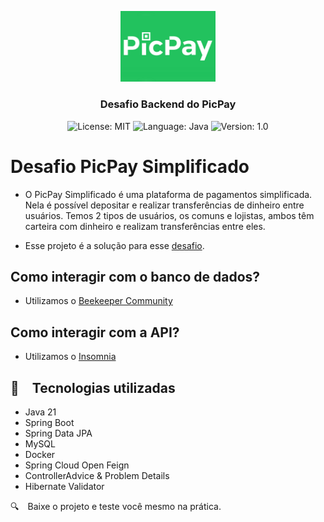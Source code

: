 <p align="center" width="100%">
    <img width="30%" src="https://github.com/sergiowinkelstroter/picpay-simplificado/blob/main/images/picpay-logo.jpg"> 
</p>

<h3 align="center">
  Desafio Backend do PicPay
</h3>

<p align="center">

  <img alt="License: MIT" src="https://img.shields.io/badge/license-MIT-%2304D361">
  <img alt="Language: Java" src="https://img.shields.io/badge/language-java-green">
  <img alt="Version: 1.0" src="https://img.shields.io/badge/version-1.0-yellowgreen">

</p>

# Desafio PicPay Simplificado

- O PicPay Simplificado é uma plataforma de pagamentos simplificada. Nela é possível depositar e realizar transferências de dinheiro entre usuários. Temos 2 tipos de usuários, os comuns e lojistas, ambos têm carteira com dinheiro e realizam transferências entre eles.

- Esse projeto é a solução para esse [desafio](https://github.com/PicPay/picpay-desafio-backend).

## Como interagir com o banco de dados?

- Utilizamos o [Beekeeper Community](https://github.com/beekeeper-studio/beekeeper-studio/releases/tag/v4.1.13)

## Como interagir com a API?

- Utilizamos o [Insomnia](https://insomnia.rest/download)

## :rocket: Tecnologias utilizadas

- Java 21
- Spring Boot
- Spring Data JPA
- MySQL
- Docker
- Spring Cloud Open Feign
- ControllerAdvice & Problem Details
- Hibernate Validator

:mag: Baixe o projeto e teste você mesmo na prática.
